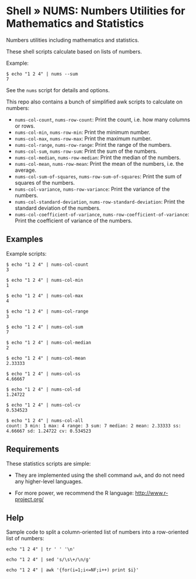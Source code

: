 # Shell » NUMS: Numbers Utilities for Mathematics and Statistics

Numbers utilities including mathematics and statistics.

These shell scripts calculate based on lists of numbers.

Example:

    $ echo "1 2 4" | nums --sum
    7

See the `nums` script for details and options.

This repo also contains a bunch of simplified awk scripts to calculate on numbers:

  * `nums-col-count`, `nums-row-count`: Print the count, i.e. how many columns or rows.
  * `nums-col-min`, `nums-row-min`: Print the minimum number.
  * `nums-col-max`, `nums-row-max`: Print the maximum number.
  * `nums-col-range`, `nums-row-range`: Print the range of the numbers.
  * `nums-col-sum`, `nums-row-sum`: Print the sum of the numbers.
  * `nums-col-median`, `nums-row-median`: Print the median of the numbers.
  * `nums-col-mean`, `nums-row-mean`: Print the mean of the numbers, i.e. the average.
  * `nums-col-sum-of-squares`, `nums-row-sum-of-squares`: Print the sum of squares of the numbers.
  * `nums-col-variance`, `nums-row-variance`: Print the variance of the numbers.
  * `nums-col-standard-deviation`, `nums-row-standard-deviation`: Print the standard deviation of the numbers.
  * `nums-col-coefficient-of-variance`, `nums-row-coefficient-of-variance`: Print the coefficient of variance of the numbers.


## Examples

Example scripts:

    $ echo "1 2 4" | nums-col-count
    3

    $ echo "1 2 4" | nums-col-min
    1

    $ echo "1 2 4" | nums-col-max
    4

    $ echo "1 2 4" | nums-col-range
    3

    $ echo "1 2 4" | nums-col-sum
    7

    $ echo "1 2 4" | nums-col-median
    2

    $ echo "1 2 4" | nums-col-mean
    2.33333

    $ echo "1 2 4" | nums-col-ss
    4.66667

    $ echo "1 2 4" | nums-col-sd
    1.24722

    $ echo "1 2 4" | nums-col-cv
    0.534523

    $ echo "1 2 4" | nums-col-all
    count: 3 min: 1 max: 4 range: 3 sum: 7 median: 2 mean: 2.33333 ss: 4.66667 sd: 1.24722 cv: 0.534523


## Requirements

These statistics scripts are simple:

  * They are implemented using the shell command `awk`, and do not need any higher-level languages.

  * For more power, we recommend the R language: http://www.r-project.org/


## Help

Sample code to split a column-oriented list of numbers into a row-oriented list of numbers:

    echo "1 2 4" | tr ' ' '\n'

    echo "1 2 4" | sed 's/\s\+/\n/g'

    echo "1 2 4" | awk '{for(i=1;i<=NF;i++) print $i}'

